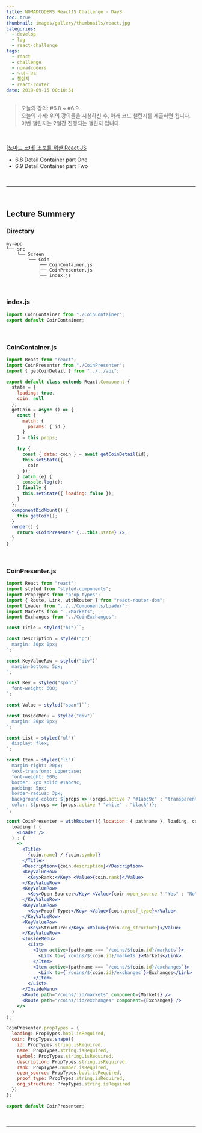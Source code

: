 ```yaml
---
title: NOMADCODERS ReactJS Challenge - Day8
toc: true
thumbnail: images/gallery/thumbnails/react.jpg
categories:
  - develop
  - log
  - react-challenge
tags:
  - react
  - challenge
  - nomadcoders
  - 노마드코더
  - 챌린지
  - react-router
date: 2019-09-15 00:10:51
---
```


> 오늘의 강의: #6.8 ~ #6.9  
>  오늘의 과제: 위의 강의들을 시청하신 후, 아래 코드 챌린지를 제출하면 됩니다.  
>  이번 챌린지는 2일간 진행되는 챌린지 입니다.

<br/>

[[노마드 코더] 초보를 위한 React JS](https://academy.nomadcoders.co/courses/436641/lectures/8467057)

- 6.8 Detail Container part One
- 6.9 Detail Container part Two

<br/>
<!-- more -->

---

<br/>

## Lecture Summery

### Directory

```
my-app
└── src
    └── Screen
        └── Coin
            ├── CoinContainer.js
            ├── CoinPresenter.js
            └── index.js
```

<br/>

### index.js

```jsx harmony
import CoinContainer from "./CoinContainer";
export default CoinContainer;
```

<br/>

### CoinContainer.js

```jsx harmony
import React from "react";
import CoinPresenter from "./CoinPresenter";
import { getCoinDetail } from "../../api";

export default class extends React.Component {
  state = {
    loading: true,
    coin: null
  };
  getCoin = async () => {
    const {
      match: {
        params: { id }
      }
    } = this.props;

    try {
      const { data: coin } = await getCoinDetail(id);
      this.setState({
        coin
      });
    } catch (e) {
      console.log(e);
    } finally {
      this.setState({ loading: false });
    }
  };
  componentDidMount() {
    this.getCoin();
  }
  render() {
    return <CoinPresenter {...this.state} />;
  }
}
```

<br/>

### CoinPresenter.js

```jsx harmony
import React from "react";
import styled from "styled-components";
import PropTypes from "prop-types";
import { Route, Link, withRouter } from "react-router-dom";
import Loader from "../../Components/Loader";
import Markets from "../Markets";
import Exchanges from "../CoinExchanges";

const Title = styled("h1")``;

const Description = styled("p")`
  margin: 30px 0px;
`;

const KeyValueRow = styled("div")`
  margin-bottom: 5px;
`;

const Key = styled("span")`
  font-weight: 600;
`;

const Value = styled("span")``;

const InsideMenu = styled("div")`
  margin: 20px 0px;
`;

const List = styled("ul")`
  display: flex;
`;

const Item = styled("li")`
  margin-right: 20px;
  text-transform: uppercase;
  font-weight: 600;
  border: 2px solid #1abc9c;
  padding: 5px;
  border-radius: 3px;
  background-color: ${props => (props.active ? "#1abc9c" : "transparent")};
  color: ${props => (props.active ? "white" : "black")};
`;

const CoinPresenter = withRouter(({ location: { pathname }, loading, coin }) =>
  loading ? (
    <Loader />
  ) : (
    <>
      <Title>
        {coin.name} / {coin.symbol}
      </Title>
      <Description>{coin.description}</Description>
      <KeyValueRow>
        <Key>Rank:</Key> <Value>{coin.rank}</Value>
      </KeyValueRow>
      <KeyValueRow>
        <Key>Open Source:</Key> <Value>{coin.open_source ? "Yes" : "No"}</Value>
      </KeyValueRow>
      <KeyValueRow>
        <Key>Proof Type:</Key> <Value>{coin.proof_type}</Value>
      </KeyValueRow>
      <KeyValueRow>
        <Key>Structure:</Key> <Value>{coin.org_structure}</Value>
      </KeyValueRow>
      <InsideMenu>
        <List>
          <Item active={pathname === `/coins/${coin.id}/markets`}>
            <Link to={`/coins/${coin.id}/markets`}>Markets</Link>
          </Item>
          <Item active={pathname === `/coins/${coin.id}/exchanges`}>
            <Link to={`/coins/${coin.id}/exchanges`}>Exchanges</Link>
          </Item>
        </List>
      </InsideMenu>
      <Route path="/coins/:id/markets" component={Markets} />
      <Route path="/coins/:id/exchanges" component={Exchanges} />
    </>
  )
);

CoinPresenter.propTypes = {
  loading: PropTypes.bool.isRequired,
  coin: PropTypes.shape({
    id: PropTypes.string.isRequired,
    name: PropTypes.string.isRequired,
    symbol: PropTypes.string.isRequired,
    description: PropTypes.string.isRequired,
    rank: PropTypes.number.isRequired,
    open_source: PropTypes.bool.isRequired,
    proof_type: PropTypes.string.isRequired,
    org_structure: PropTypes.string.isRequired
  })
};

export default CoinPresenter;
```

<br/>

---

<br/>

<!--

## Homework
[Day8 템플릿](https://codesandbox.io/s/day-five-solution-xoocs)

[![Video Label](http://img.youtube.com/vi/A7Zn8o-JL5Q/0.jpg)](https://youtu.be/A7Zn8o-JL5Q)

<br/>

Extend the Coin Explorer to create a detail view of each coin. You have to make the following URLs on your existing app.

1. /coins/{coin_id} `https://api.coinpaprika.com/v1/coins/{coin_id}`
2. /coins/{coin_id}/exchanges `https://api.coinpaprika.com/v1/coins/{coin_id}/exchanges`
3. /coins/{coin_id}/markets `https://api.coinpaprika.com/v1/coins/{coin_id}/markets`

Documentation: `https://api.coinpaprika.com/?ref=public-apis#operation/getCoinById`

- **Coin Markets & Coin Exchanges**: These two **ROUTES** should be inside of the Coin Detail.

<br/>

### Global Requirements:

- Use **Container/Presenter** pattern with **class** components.
- **DO NOT** use **Hooks**. I know they are awesome, we will use them later.
- **ALL PRESENTERS** should use **PropTypes**.
- Use **PropTypes.shape**
- Use **async/await**
- All AJAX requests MUST be made with an **AXIOS INSTANCE** ('axios.create')
- Containers MUST NEVER call Axios directly, they should call the instance.
- Use a **Loader** Component.
- Coin Markets and Coin Exchanges should be **ROUTES**.


<br/>

### Submit

`My Answer`
[Day8 Answer](https://codesandbox.io/s/day-five-solution-2wr12)


<br/>

`correct`
[Day8 Currect](https://codesandbox.io/s/day-six-solution-6n2q7)


<br/>

---

<br/>

## Day8 ~ 9 (2일간 진행되는 Challenges)
- 오늘의 강의
    - 6.8 Detail Container part One
    - 6.9 Detail Container part Two
- 강의노트: [Day8 Note](https://github.com/alleyful/nomflix)
- 오늘의 과제: [Day8 Question](https://codesandbox.io/s/day-five-solution-xoocs)
- 제출: [Day8 Answer](https://codesandbox.io/s/day-five-solution-2wr12)
- 정답: [Day8 Current](https://codesandbox.io/s/day-six-solution-6n2q7)
- 회고
    답을 알고보면 정말 간단히 풀리는 것을 많이 돌아돌아 겨우 풀어낸 것 같다. 아마 깊이 있게 알지 못하고 경험이 부족하기 때문이 아닐까 싶다.
    더욱더 많은 노력이 필요할 것 같다는 생각을 다시한번 해본다. react-router에 대해 다시한번 알아볼 수 있는 기회가 되어 더욱 좋은 시간이었다.

<br/>

-->
